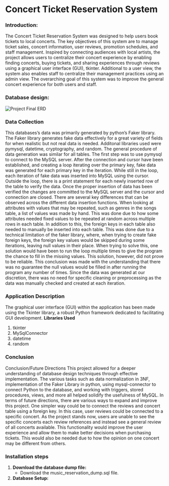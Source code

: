 # Concert Ticket Reservation System

### Introduction:
The Concert Ticket Reservation System was designed to help users book tickets to local concerts. The key objectives of this system are to manage ticket sales, concert information, user reviews, promotion schedules, and staff management. Inspired by connecting audiences with local artists, the project allows users to centralize their concert experience by enabling finding concerts, buying tickets, and sharing experiences through reviews using a graphical user interface (GUI), tkinter.
Additional to a user view, the system also enables staff to centralize their management practices using an admin view. The overarching goal of this system was to improve the general concert experience for both users and staff.

### Database design:
![Project Final ERD](https://github.com/pranavneu/concert_system/assets/154646829/5b0ec0b3-fda1-4ef4-8fc4-b41ba0d8afa7)

### Data Collection
This databases’s data was primarily generated by python’s Faker library. The Faker library generates fake data effectively for a great variety of fields for when realistic but not real data is needed. Additonal libraries used were pymysql, datetime, cryptography, and random. The general procedure of data generation was similar for all tables. The first step was to use pymysql to connect to the MySQL server.
After the connection and cursor have been established, and creating a loop iterating over the primary key, fake data was generated for each primary key in the iteration. While still in the loop, each iteration of fake data was inserted into MySQL using the cursor. Outside the loop, there is a print statement for each newly inserted row of the table to verify the data. Once the proper insertion of data
has been verified the changes are committed to the MySQL server and the cursor and connection are closed.
There are several key differences that can be observed across the different data insertion functions. When looking at attributes with values that may be repeated, such as genres in the songs table, a list of values was made by hand. This was done due to how some attributes needed fixed values to be repeated at random across multiple rows in each table.
In addition to this, the foreign keys in each table also needed to manually be inserted into each table. This was done due to a technical limitation of the faker library, where, when trying to create fake foreign keys, the foreign key values would be skipped during some iterations, leaving null values in their place. When trying to solve this, one solution would have been to run the loop multiple times to give the program the chance to fill in the missing values. This solution, however, did not prove to be reliable. This conclusion was made with the understanding that there was no guarantee the null values would be filled in after running the program any number of times.
Since the data was generated at our discretion, there was no need for specific cleaning or preprocessing as the data was manually checked and created at each iteration.

### Application Description
The graphical user interface (GUI) within the application has been made using the Tkinter library, a robust Python framework dedicated to facilitating GUI development.
**Libraries Used**
1. tkinter
2. MySqlConnector
3. datetime
4. random

### Conclusion
Conclusion/Future Directions
This project allowed for a deeper understanding of database design techniques through effective implementation. The various tasks such as data normalization in 3NF, implementation of the Faker Library in python, using mysql-connector to connect Python to the database, and working with triggers, stored procedures, views, and more all helped solidify the usefulness of MySQL. In terms of future directions, there are various ways to expand and improve this project. One simpler way could be to connect the reviews and concert table using a foreign key. In this case, user reviews could be connected to a specific concert. As the project stands now, users are unable to see the specific concerts each review references and instead see a general review of all concerts available. This functionality would improve the user experience and allow them to make better decisions when purchasing tickets. This would also be needed due to how the opinion on one concert may be different from others.

### Installation steps
1. **Download the database dump file:**
   - Download the music_reservation_dump.sql file.
2. **Database Setup:**




